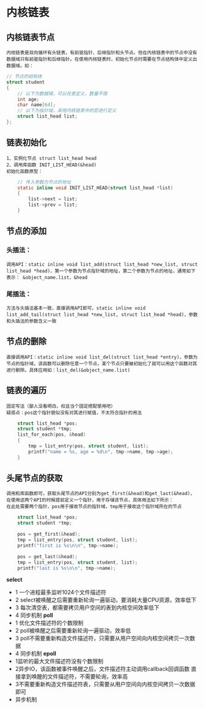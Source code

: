 # 内核链表

## 内核链表节点
    内核链表是双向循环有头链表，有前驱指针、后继指针和头节点。但在内核链表中的节点中没有数据域只有前驱指针和后继指针。在使用内核链表时，初始化节点时需要在节点结构体中定义出数据域。如：
```c
// 节点的结构体
struct student
{
    // 以下为数据域，可以任意定义，数量不限
    int age;
    char name[64];
    // 以下为指针域，采用内核链表中的宏进行定义
    struct list_head list;
};
```
## 链表初始化
    1、实例化节点 struct list_head head
    2、调用库函数 INIT_LIST_HEAD(&head)
    初始化函数原型：
```c
    // 传入参数为节点的地址
    static inline void INIT_LIST_HEAD(struct list_head *list)
    {
        list->next = list;
	    list->prev = list;
    }
```
## 节点的添加
### 头插法：
    调用API：static inline void list_add(struct list_head *new_list, struct list_head *head)，第一个参数为节点指针域的地址，第二个参数为节点的地址，通常如下表示： &object_name.list，&head
### 尾插法：
    方法与头插法基本一致，直接调用API即可，static inline void list_add_tail(struct list_head *new_list, struct list_head *head)，参数和头插法的参数含义一致

## 节点的删除
    直接调用API：static inline void list_del(struct list_head *entry)，参数为节点的指针域，该函数可以删除任意一个节点，某个节点只要被初始化了就可以用这个函数对其进行删除。具体应用如：list_del(&object_name.list)

## 链表的遍历
    固定写法（鄙人没看明白，权且当个固定搭配使用吧）
    疑惑点：pos这个指针貌似没有对其进行赋值，不太符合指针的用法
```c
    struct list_head *pos;                  
    struct student *tmp; 
    list_for_each(pos, &head)
    {
        tmp = list_entry(pos, struct student, list);        
        printf("name = %s, age = %d\n", tmp->name, tmp->age);
    }                   
```

## 头尾节点的获取
    调用和库函数即可，获取头尾节点的API分别为get_first(&head)和get_last(&head)，在使用这两个API的时候提前定义一个指针，用于存储该节点，具体用法如下所示：
    在此处需要两个指针，pos用于接收节点的指针域，tmp用于接收这个指针域所在的节点
```c
    struct list_head *pos;                  
    struct student *tmp;                    

    pos = get_first(&head);
    tmp = list_entry(pos, struct student, list);
    printf("first is %s\n\n", tmp->name);

    pos = get_last(&head);
    tmp = list_entry(pos, struct student, list);
    printf("last is %s\n\n", tmp->name);
```
**select**
- 1 一个进程最多监听1024个文件描述符
- 2 select被唤醒之后需要重新轮询一遍驱动，要消耗大量CPU资源，效率低下
- 3 每次清空表，都需要拷贝用户空间的表到内核空间效率低下
- 4 同步机制
**poll**
- 1 优化文件描述符的个数限制
- 2 poll被唤醒之后需要重新轮询一遍驱动，效率低
- 3 poll不需要重新构造文件描述符，只需要从用户空间向内核空间拷贝一次数据
- 4 同步机制
**epoll**
- 1监听的最大文件描述符没有个数限制
- 2异步IO，该函数被事件唤醒之后，文件描述符主动调用callback回调函数
  直接拿到唤醒的文件描述符，不需要轮询，效率高
- 3不需要重新构造文件描述符表，只需要从用户空间向内核空间拷贝一次数据即可
- 异步机制


